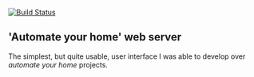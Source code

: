 [![Build Status](https://travis-ci.com/majamassarini/automate-ws.svg?branch=master)](https://travis-ci.com/majamassarini/automate-ws)

## 'Automate your home' web server

The simplest, but quite usable, user interface I was able to develop over *automate your home* projects.